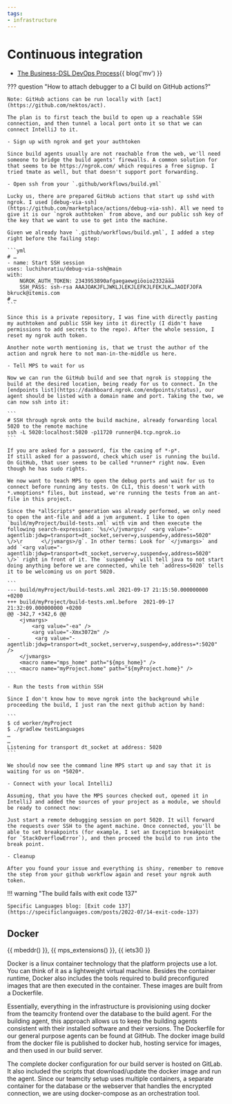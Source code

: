 ```yaml
---
tags:
- infrastructure
---
```


# Continuous integration

- [The Business-DSL DevOps Process](https://markusvoelter.medium.com/the-business-dsl-devops-process-fb5531bf1f50){{ blog('mv') }}

??? question "How to attach debugger to a CI build on GitHub actions?"

    Note: GitHub actions can be run locally with [act](https://github.com/nektos/act).

    The plan is to first teach the build to open up a reachable SSH connection, and then tunnel a local port onto it so that we can connect IntelliJ to it.

    - Sign up with ngrok and get your authtoken

    Since build agents usually are not reachable from the web, we'll need someone to bridge the build agents' firewalls. A common solution for that seems to be https://ngrok.com/ which requires a free signup. I tried tmate as well, but that doesn't support port forwarding.

    - Open ssh from your `.github/workflows/build.yml`

    Lucky us, there are prepared GitHub actions that start up sshd with ngrok. I used [debug-via-ssh](https://github.com/marketplace/actions/debug-via-ssh). All we need to give it is our `ngrok authtoken` from above, and our public ssh key of the key that we want to use to get into the machine.

    Given we already have `.github/workflows/build.yml`, I added a step right before the failing step:

    ```yml
    # …
    - name: Start SSH session
    uses: luchihoratiu/debug-via-ssh@main
    with:
        NGROK_AUTH_TOKEN: 2343953890afgaegaewgiöoio2332äää
        SSH_PASS: ssh-rsa AAAJOAKJFLJWKLJLEKJLEFKJLFEKJLK…JAOIFJOFA bkruck@itemis.com
    # …
    ```

    Since this is a private repository, I was fine with directly pasting my authtoken and public SSH key into it directly (I didn't have permissions to add secrets to the repo). After the whole session, I reset my ngrok auth token.

    Another note worth mentioning is, that we trust the author of the action and ngrok here to not man-in-the-middle us here.

    - Tell MPS to wait for us

    Now we can run the GitHub build and see that ngrok is stopping the build at the desired location, being ready for us to connect. In the [endpoints list](https://dashboard.ngrok.com/endpoints/status), our agent should be listed with a domain name and port. Taking the two, we can now ssh into it:

    ```
    # SSH through ngrok onto the build machine, already forwarding local 5020 to the remote machine
    ssh -L 5020:localhost:5020 -p11720 runner@4.tcp.ngrok.io
    ```

    If you are asked for a password, fix the casing of *-p*.
    If still asked for a password, check which user is running the build. On GitHub, that user seems to be called *runner* right now. Even though he has sudo rights.

    We now want to teach MPS to open the debug ports and wait for us to connect before running any tests. On CLI, this doesn't work with *.vmoptions* files, but instead, we're running the tests from an ant-file in this project.

    Since the *allScripts* generation was already performed, we only need to open the ant-file and add a jvm argument. I like to open `build/myProject/build-tests.xml` with vim and then execute the following search-expression: `%s/<\/jvmargs>/  <arg value="-agentlib:jdwp=transport=dt_socket,server=y,suspend=y,address=5020" \/>\r      <\/jvmargs>/g`. In other terms: Look for `</jvmargs>` and add `<arg value="-agentlib:jdwp=transport=dt_socket,server=y,suspend=y,address=5020" \/>` right in front of it. The `suspend=y` will tell java to not start doing anything before we are connected, while teh `address=5020` tells it to be welcoming us on port 5020.

    ```
    --- build/myProject/build-tests.xml	2021-09-17 21:15:50.000000000 +0200
    +++ build/myProject/build-tests.xml.before	2021-09-17 21:32:09.000000000 +0200
    @@ -342,7 +342,6 @@
        <jvmargs>
            <arg value="-ea" />
            <arg value="-Xmx3072m" />
    -        <arg value="-agentlib:jdwp=transport=dt_socket,server=y,suspend=y,address=*:5020" />
        </jvmargs>
        <macro name="mps_home" path="${mps_home}" />
        <macro name="myProject.home" path="${myProject.home}" />
    ```

    - Run the tests from within SSH

    Since I don't know how to move ngrok into the background while proceeding the build, I just ran the next github action by hand:

    ```
    $ cd worker/myProject
    $ ./gradlew testLanguages
    …
    …
    Listening for transport dt_socket at address: 5020
    ```

    We should now see the command line MPS start up and say that it is waiting for us on *5020*.

    - Connect with your local IntelliJ

    Assuming, that you have the MPS sources checked out, opened it in IntelliJ and added the sources of your project as a module, we should be ready to connect now:

    Just start a remote debugging session on port 5020. It will forward the requests over SSH to the agent machine. Once connected, you'll be able to set breakpoints (for example, I set an Exception breakpoint for `StackOverflowError`), and then proceed the build to run into the break point.

    - Cleanup

    After you found your issue and everything is shiny, remember to remove the step from your github workflow again and reset your ngrok auth token.

!!! warning "The build fails with exit code 137"

    Specific Languages blog: [Exit code 137](https://specificlanguages.com/posts/2022-07/14-exit-code-137)

## Docker

{{ mbeddr() }}, {{ mps_extensions() }}, {{ iets3() }}

Docker is a linux container technology that the platform projects use a lot. You can think of it as a lightweight virtual machine. Besides the container runtime, Docker also includes the tools required to build preconfigured images that are then executed in the container.
These images are built from a Dockerfile.

Essentially, everything in the infrastructure is provisioning using docker from the teamcity frontend over the database to the build agent. For the building agent, this approach allows us to keep the building agents consistent with their installed software and their versions. The Dockerfile for our general purpose agents can be found at GitHub. The docker image build from the docker file is published to docker hub, hosting service for images, and then used in our build server.

The complete docker configuration for our build server is hosted on GitLab. It also included the scripts that download/update the docker image and run the agent. Since our teamcity setup uses multiple containers, a separate container for the database or the webserver that handles the encrypted connection, we are using docker-compose as an orchestration tool. 